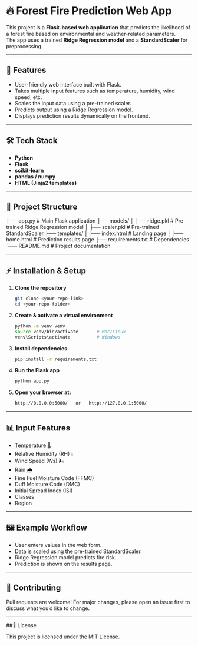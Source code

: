 # 🔥 Forest Fire Prediction Web App

This project is a **Flask-based web application** that predicts the likelihood of a forest fire based on environmental and weather-related parameters.  
The app uses a trained **Ridge Regression model** and a **StandardScaler** for preprocessing.

---

## 🚀 Features
- User-friendly web interface built with Flask.
- Takes multiple input features such as temperature, humidity, wind speed, etc.
- Scales the input data using a pre-trained scaler.
- Predicts output using a Ridge Regression model.
- Displays prediction results dynamically on the frontend.

---

## 🛠️ Tech Stack
- **Python**
- **Flask**
- **scikit-learn**
- **pandas / numpy**
- **HTML (Jinja2 templates)**

---

## 📂 Project Structure
├── app.py # Main Flask application
├── models/
│ ├── ridge.pkl # Pre-trained Ridge Regression model
│ ├── scaler.pkl # Pre-trained StandardScaler
├── templates/
│ ├── index.html # Landing page
│ ├── home.html # Prediction results page
├── requirements.txt # Dependencies
└── README.md # Project documentation

---

## ⚡ Installation & Setup

1. **Clone the repository**
   ```bash
   git clone <your-repo-link>
   cd <your-repo-folder>
   ```
2. **Create & activate a virtual environment**
    ```bash
    python -m venv venv
    source venv/bin/activate       # Mac/Linux
    venv\Scripts\activate          # Windows
    ```
3. **Install dependencies**
    ```bash
    pip install -r requirements.txt
    ```
4. **Run the Flask app**
    ```bash
    python app.py
    ```
5. **Open your browser at:**
    ```bash
    http://0.0.0.0:5000/   or   http://127.0.0.1:5000/
    ```
---

## 📊 Input Features

* Temperature 🌡️<br/>
* Relative Humidity (RH) 💧<br/>
* Wind Speed (Ws) 🌬️<br/>
* Rain 🌧️<br/>
* Fine Fuel Moisture Code (FFMC)<br/>
* Duff Moisture Code (DMC)<br/>
* Initial Spread Index (ISI)<br/>
* Classes<br/>
* Region<br/>

---

## 🖼️ Example Workflow
* User enters values in the web form.<br/>
* Data is scaled using the pre-trained StandardScaler.<br/>
* Ridge Regression model predicts fire risk.<br/>
* Prediction is shown on the results page.<br/>

---

## 🤝 Contributing

Pull requests are welcome! For major changes, please open an issue first to discuss what you’d like to change.

---

##📜 License

This project is licensed under the MIT License.